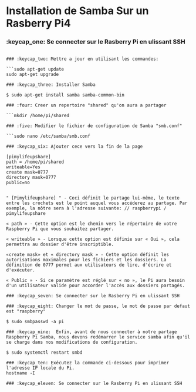# Installation de Samba Sur un Rasberry Pi4

### :keycap_one: Se connecter sur le Rasberry Pi en ulissant SSH

```$ ssh pi@10.13.237.79

### :keycap_two: Mettre a jour en utilisant les commandes:

```sudo apt-get update
sudo apt-get upgrade

### :keycap_three: Installer Samba

$ sudo apt-get install samba samba-common-bin

### :four: Creer un repertoire "shared" qu'on aura a partager

```mkdir /home/pi/shared

### :five: Modifier le fichier de configuration de Samba "smb.conf"

```sudo nano /etc/samba/smb.conf

### :keycap_six: Ajouter cece vers la fin de la page

[pimylifeupshare]
path = /home/pi/shared
writeable=Yes
create mask=0777
directory mask=0777
public=no


" [Pimylifeupshare] " - Ceci définit le partage lui-même, le texte entre les crochets est le point auquel vous accéderez au partage. Par exemple, la nôtre sera à l'adresse suivante: // raspberrypi / pimylifeupshare

« path » - Cette option est le chemin vers le répertoire de votre Raspberry Pi que vous souhaitez partager.

« writeable » - Lorsque cette option est définie sur « Oui », cela permettra au dossier d'être inscriptible.

«create mask» et « directory mask » - Cette option définit les autorisations maximales pour les fichiers et les dossiers. La définition de 0777 permet aux utilisateurs de lire, d'écrire et d'exécuter.

« Public » - Si ce paramètre est réglé sur « no », le Pi aura besoin d'un utilisateur valide pour accorder l'accès aux dossiers partagés.

### :keycap_seven: Se connecter sur le Rasberry Pi en ulissant SSH

### :keycap_eight: Changer le mot de passe, le mot de passe par defaut est "raspberry"

$ sudo smbpasswd -a pi

### :keycap_nine:  Enfin, avant de nous connecter à notre partage Raspberry Pi Samba, nous devons redémarrer le service samba afin qu'il se charge dans nos modifications de configuration.

$ sudo systemctl restart smbd

### :keycap_ten: Exécutez la commande ci-dessous pour imprimer l'adresse IP locale du Pi.
hostname -I

### :keycap_eleven: Se connecter sur le Rasberry Pi en ulissant SSH


